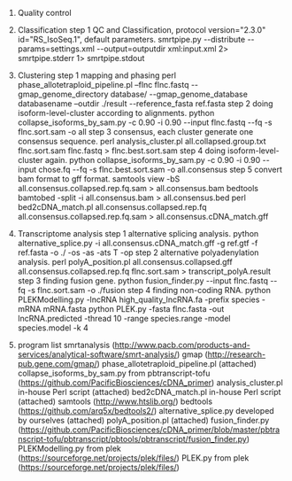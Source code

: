 1. Quality control
2. Classification
step 1 QC and Classification, protocol version="2.3.0" id="RS_IsoSeq.1", default  parameters.
	smrtpipe.py --distribute  --params=settings.xml --output=outputdir xml:input.xml 2> smrtpipe.stderr 1> smrtpipe.stdout

3. Clustering
step 1 mapping and phasing
	perl phase_allotetraploid_pipeline.pl –flnc flnc.fastq --gmap_genome_directory database/ --gmap_genome_database databasename –outdir ./result --reference_fasta ref.fasta
step 2 doing isoform-level-cluster according to alignments. 
	python collapse_isoforms_by_sam.py -c 0.90 -i 0.90 --input flnc.fastq --fq -s flnc.sort.sam -o all
step 3 consensus, each cluster generate one consensus sequence.
	perl analysis_cluster.pl all.collapsed.group.txt flnc.sort.sam flnc.fastq  > flnc.best.sort.sam
step 4 doing isoform-level-cluster again.
	python collapse_isoforms_by_sam.py -c 0.90 -i 0.90 --input chose.fq --fq -s flnc.best.sort.sam -o all.consensus
step 5 convert bam format to gff format.
	samtools view -bS all.consensus.collapsed.rep.fq.sam > all.consensus.bam
	bedtools bamtobed  -split -i all.consensus.bam > all.consensus.bed
	perl bed2cDNA_match.pl all.consensus.collapsed.rep.fq all.consensus.collapsed.rep.fq.sam > all.consensus.cDNA_match.gff

4. Transcriptome analysis
step 1 alternative splicing analysis.
	python alternative_splice.py -i all.consensus.cDNA_match.gff -g ref.gtf -f ref.fasta -o ./ -os -as -ats T -op
step 2 alternative polyadenylation analysis.
	perl polyA_position.pl all.consensus.collapsed.gff all.consensus.collapsed.rep.fq flnc.sort.sam > transcript_polyA.result
step 3 finding fusion gene.
	python fusion_finder.py --input flnc.fastq --fq -s flnc.sort.sam -o ./fusion 
step 4 finding non-coding RNA.
	python PLEKModelling.py -lncRNA high_quality_lncRNA.fa -prefix species -mRNA mRNA.fasta
	python PLEK.py  -fasta flnc.fasta -out lncRNA.predicted -thread 10 -range species.range -model species.model -k 4

5. program list
smrtanalysis (http://www.pacb.com/products-and-services/analytical-software/smrt-analysis/)
gmap (http://research-pub.gene.com/gmap/)
phase_allotetraploid_pipeline.pl  (attached)
collapse_isoforms_by_sam.py from pbtranscript-tofu (https://github.com/PacificBiosciences/cDNA_primer)
analysis_cluster.pl in-house Perl script (attached)
bed2cDNA_match.pl in-house Perl script (attached)
samtools (http://www.htslib.org/)
bedtools (https://github.com/arq5x/bedtools2/)
alternative_splice.py developed by ourselves (attached)
polyA_position.pl (attached)
fusion_finder.py (https://github.com/PacificBiosciences/cDNA_primer/blob/master/pbtranscript-tofu/pbtranscript/pbtools/pbtranscript/fusion_finder.py)
PLEKModelling.py from plek (https://sourceforge.net/projects/plek/files/)
PLEK.py from plek (https://sourceforge.net/projects/plek/files/)
